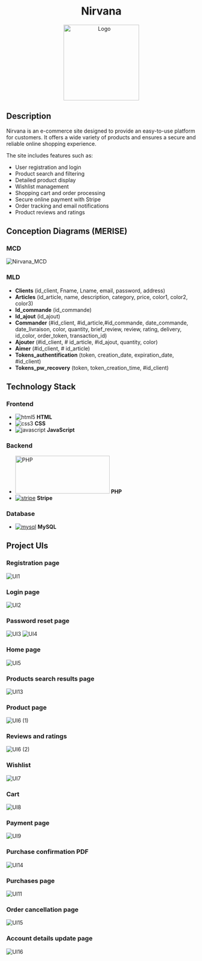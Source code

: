 <h1 align="center">Nirvana</h1>

<div align="center">
  <img src="https://github.com/user-attachments/assets/15f81713-45d2-484e-9ac1-c9681aad9d19" width="200px" alt="Logo">
</div>

## Description
Nirvana is an e-commerce site designed to provide an easy-to-use platform for customers. It offers a wide variety of products and ensures a secure and reliable online shopping experience.

The site includes features such as:

+   User registration and login
+   Product search and filtering
+   Detailed product display
+   Wishlist management
+   Shopping cart and order processing
+   Secure online payment with Stripe
+   Order tracking and email notifications
+   Product reviews and ratings

## Conception Diagrams (MERISE)
### MCD
![Nirvana_MCD](https://github.com/user-attachments/assets/76ca8b65-8e82-439e-9174-75027bbc765a)

### MLD
+	**Clients** (id_client, Fname, Lname, email, password, address)
+	**Articles** (id_article, name, description, category, price, color1, color2, color3)
+	**Id_commande** (id_commande)
+	**Id_ajout** (id_ajout)
+	**Commander** (#id_client, #id_article,#id_commande, date_commande, date_livraison, color, quantity, brief_review, review, rating, delivery, id_color, order_token, transaction_id)
+	**Ajouter** (#id_client, # id_article, #id_ajout,  quantity, color)
+	**Aimer** (#id_client, # id_article)
+	**Tokens_authentification** (token, creation_date, expiration_date, #id_client)
+	**Tokens_pw_recovery** (token, token_creation_time, #id_client)

## Technology Stack

### Frontend
+  ![html5](https://github.com/user-attachments/assets/7b531643-ae30-4a48-b3ff-a92c6b8b9f46)  **HTML**
+  ![css3](https://github.com/user-attachments/assets/ce29d602-f9fc-4e66-919f-0c5927cd85e3)   **CSS**
+  ![javascript](https://github.com/user-attachments/assets/47e17675-7023-48e9-8c0b-f4fd93d6d0be)  **JavaScript**
### Backend
+  <a href='https://github.com/shivamkapasia0' target="_blank"><img alt='PHP' style="width:250; height:100" src='https://img.shields.io/badge/PHP-100000?style=plastic&logo=PHP&logoColor=7b7fb5&labelColor=FFFFFF&color=7b7fb5'/></a>  **PHP**
+  <a href='https://github.com/shivamkapasia0' target="_blank"><img alt='stripe' src='https://img.shields.io/badge/Stripe-100000?style=plastic&logo=stripe&logoColor=6860ff&labelColor=FFFFFF&color=6860ff'/></a>  **Stripe**
### Database
+ <a href='https://github.com/shivamkapasia0' target="_blank"><img alt='mysql' src='https://img.shields.io/badge/MySQL-100000?style=plastic&logo=mysql&logoColor=08668e&labelColor=FFFFFF&color=e59208'/></a>  **MySQL**




## Project UIs
### Registration page
![UI1](https://github.com/user-attachments/assets/56d0f3b9-3c9e-4ee6-9d07-204916e6c7cd)
### Login page
![UI2](https://github.com/user-attachments/assets/38658ea1-ebbf-480f-881e-7dc9033993c3)
### Password reset page
![UI3](https://github.com/user-attachments/assets/b94386d8-27d3-4379-9b00-8cd63126dd1a)
![UI4](https://github.com/user-attachments/assets/443a6948-ace5-416b-8692-820f1de92421)
### Home page
![UI5](https://github.com/user-attachments/assets/1a3d3141-d6c9-4113-ad0d-78e2a8d68d56)
### Products search results page
![UI13](https://github.com/user-attachments/assets/57c6aeab-4152-4735-86a7-e3cdaf82353b)
### Product page
![UI6 (1)](https://github.com/user-attachments/assets/a889c616-5bd6-40d0-8308-0a7086a850e5)
### Reviews and ratings
![UI6 (2)](https://github.com/user-attachments/assets/67a7e9f8-52e9-47e9-ae74-1602b944e7e3)
### Wishlist
![UI7](https://github.com/user-attachments/assets/24537bf1-9b40-4346-8e76-e6abdda841d8)
### Cart
![UI8](https://github.com/user-attachments/assets/a0377d14-e621-4e76-b94d-2b055a9db26d)
### Payment page
![UI9](https://github.com/user-attachments/assets/48ed8e48-274f-4c3b-95ec-55aad644232f)
### Purchase confirmation PDF
![UI14](https://github.com/user-attachments/assets/0380661b-d5f7-4bc3-8686-8e47266c8794)
### Purchases page
![UI11](https://github.com/user-attachments/assets/c785f82b-1c0d-4343-9b7e-979cdd23d819)
### Order cancellation page
![UI15](https://github.com/user-attachments/assets/d90db6a4-dc75-4f27-b679-002f72dcf7b1)
### Account details update page
![UI16](https://github.com/user-attachments/assets/ffa6c8d3-d21c-4148-bb8a-7ea16ffc6d18)










